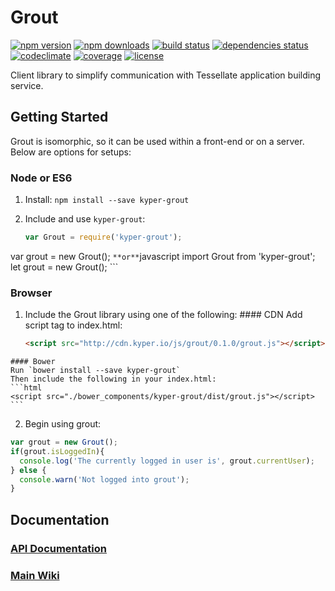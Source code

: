 # Grout

[![npm version](https://img.shields.io/npm/v/kyper-grout.svg?style=flat-square)](https://www.npmjs.com/package/kyper-grout)
[![npm downloads](https://img.shields.io/npm/dm/kyper-grout.svg?style=flat-square)](https://www.npmjs.com/package/kyper-grout)
[![build status](https://img.shields.io/travis/KyperTech/grout/master.svg?style=flat-square)](https://travis-ci.org/KyperTech/grout)
[![dependencies status](https://img.shields.io/david/KyperTech/grout/master.svg?style=flat-square)](https://david-dm.org/KyperTech/grout)
[![codeclimate](https://img.shields.io/codeclimate/github/KyperTech/grout.svg?style=flat-square)](https://codeclimate.com/github/KyperTech/grout)
[![coverage](https://img.shields.io/codeclimate/coverage/github/KyperTech/grout.svg?style=flat-square)](https://codeclimate.com/github/KyperTech/grout)
[![license](https://img.shields.io/npm/l/kyper-grout.svg?style=flat-square)](https://github.com/KyperTech/grout/blob/master/LICENSE)

Client library to simplify communication with Tessellate application building service.

## Getting Started

Grout is isomorphic, so it can be used within a front-end or on a server. Below are options for setups:

### Node or ES6
1. Install:
    `npm install --save kyper-grout`

2. Include and use `kyper-grout`:

    ```javascript
    var Grout = require('kyper-grout');
  var grout = new Grout();
    ```
    **or**
    ```javascript
  import Grout from 'kyper-grout';
  let grout = new Grout();
    ```

### Browser
  1. Include the Grout library using one of the following:
    #### CDN
    Add script tag to index.html:

      ```html
      <script src="http://cdn.kyper.io/js/grout/0.1.0/grout.js"></script>
      ```

    #### Bower
    Run `bower install --save kyper-grout`
    Then include the following in your index.html:
    ```html
    <script src="./bower_components/kyper-grout/dist/grout.js"></script>
    ```
  2. Begin using grout:
  ```javascript
  var grout = new Grout();
  if(grout.isLoggedIn){
    console.log('The currently logged in user is', grout.currentUser);
  } else {
    console.warn('Not logged into grout');
  }
  ```

## Documentation

### [API Documentation](https://github.com/KyperTech/grout/wiki/API-Documentation)

### [Main Wiki](https://github.com/KyperTech/grout/wiki)

